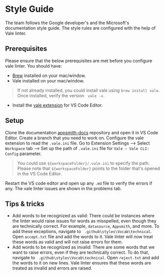 # Style Guide
The team follows the Google developer's and the Microsoft's documentation style guide. The style rules are configured with the help of Vale linter.

## Prerequisites
Please ensure that the below prerequisites are met before you configure vale linter. You should have:

* [Brew](https://brew.sh) installed on your mac/window.
* Vale installed on your mac/window. 

> If not already installed, you could install vale using `brew install vale`. Once installed, verify the version ` vale -v`.

* Install the [vale extension](https://marketplace.visualstudio.com/items?itemName=errata-ai.vale-server) for VS Code Editor.

## Setup
Clone the documentation [appsmith-docs](https://github.com/appsmithorg/appsmith-docs) repository and open it in VS Code Editor. Create a branch that you need to work on. Configure the vale extension to read the `.vale.ini` file. Go to Extension Settings --> Select `Workspace` tab --> Set up the path of `.vale.ini` file for `Vale › Vale CLI: Config` parameter. 

> You could use `${workspaceFolder}/.vale.ini` to specify the path. Please note that `${workspaceFolder}` points to the folder that's opened in the VS Code Editor.

Restart the VS code editor and open up any `.md` file to verify the errors if any. The vale linter issues are shown in the problems tab.

## Tips & tricks
* Add words to be recognized as valid: There could be instances where the linter would raise issues for words as misspelled, even though they are technically correct. For example, `datasource`, `Appsmith`, and more. To add these exceptions, navigate to ` .github\styles\Vocab\technical`. Open `accept.txt` file and add the words to it. Vale linter will now treat these words as valid and will not raise errors for them.
* Add words to be recognized as invalid: There are some words that we want to raise errors, even if they are technically correct. To do that, navigate to ` .github\styles\Vocab\technical`. Open `reject.txt` and add the words to it on new lines. Vale linter ensures that these words are treated as invalid and errors are raised.

